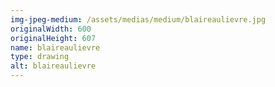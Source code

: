 ```yaml
---
img-jpeg-medium: /assets/medias/medium/blaireaulievre.jpg
originalWidth: 600
originalHeight: 607
name: blaireaulievre
type: drawing
alt: blaireaulievre
---
```

